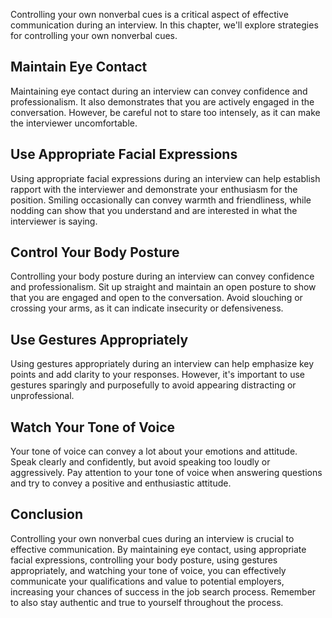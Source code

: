 
Controlling your own nonverbal cues is a critical aspect of effective communication during an interview. In this chapter, we'll explore strategies for controlling your own nonverbal cues.

Maintain Eye Contact
--------------------

Maintaining eye contact during an interview can convey confidence and professionalism. It also demonstrates that you are actively engaged in the conversation. However, be careful not to stare too intensely, as it can make the interviewer uncomfortable.

Use Appropriate Facial Expressions
----------------------------------

Using appropriate facial expressions during an interview can help establish rapport with the interviewer and demonstrate your enthusiasm for the position. Smiling occasionally can convey warmth and friendliness, while nodding can show that you understand and are interested in what the interviewer is saying.

Control Your Body Posture
-------------------------

Controlling your body posture during an interview can convey confidence and professionalism. Sit up straight and maintain an open posture to show that you are engaged and open to the conversation. Avoid slouching or crossing your arms, as it can indicate insecurity or defensiveness.

Use Gestures Appropriately
--------------------------

Using gestures appropriately during an interview can help emphasize key points and add clarity to your responses. However, it's important to use gestures sparingly and purposefully to avoid appearing distracting or unprofessional.

Watch Your Tone of Voice
------------------------

Your tone of voice can convey a lot about your emotions and attitude. Speak clearly and confidently, but avoid speaking too loudly or aggressively. Pay attention to your tone of voice when answering questions and try to convey a positive and enthusiastic attitude.

Conclusion
----------

Controlling your own nonverbal cues during an interview is crucial to effective communication. By maintaining eye contact, using appropriate facial expressions, controlling your body posture, using gestures appropriately, and watching your tone of voice, you can effectively communicate your qualifications and value to potential employers, increasing your chances of success in the job search process. Remember to also stay authentic and true to yourself throughout the process.
